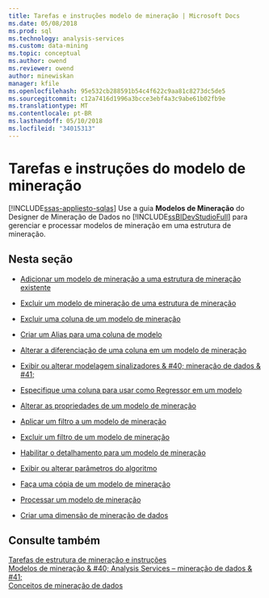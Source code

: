 ```yaml
---
title: Tarefas e instruções modelo de mineração | Microsoft Docs
ms.date: 05/08/2018
ms.prod: sql
ms.technology: analysis-services
ms.custom: data-mining
ms.topic: conceptual
ms.author: owend
ms.reviewer: owend
author: minewiskan
manager: kfile
ms.openlocfilehash: 95e532cb288591b54c4f622c9aa81c8273dc5de5
ms.sourcegitcommit: c12a7416d1996a3bcce3ebf4a3c9abe61b02fb9e
ms.translationtype: MT
ms.contentlocale: pt-BR
ms.lasthandoff: 05/10/2018
ms.locfileid: "34015313"
---
```

# <a name="mining-model-tasks-and-how-tos"></a>Tarefas e instruções do modelo de mineração
[!INCLUDE[ssas-appliesto-sqlas](../../includes/ssas-appliesto-sqlas.md)]
  Use a guia **Modelos de Mineração** do Designer de Mineração de Dados no [!INCLUDE[ssBIDevStudioFull](../../includes/ssbidevstudiofull-md.md)] para gerenciar e processar modelos de mineração em uma estrutura de mineração.  
  
## <a name="in-this-section"></a>Nesta seção  
  
-   [Adicionar um modelo de mineração a uma estrutura de mineração existente](../../analysis-services/data-mining/add-a-mining-model-to-an-existing-mining-structure.md)  
  
-   [Excluir um modelo de mineração de uma estrutura de mineração](../../analysis-services/data-mining/delete-a-mining-model-from-a-mining-structure.md)  
  
-   [Excluir uma coluna de um modelo de mineração](../../analysis-services/data-mining/exclude-a-column-from-a-mining-model.md)  
  
-   [Criar um Alias para uma coluna de modelo](../../analysis-services/data-mining/create-an-alias-for-a-model-column.md)  
  
-   [Alterar a diferenciação de uma coluna em um modelo de mineração](../../analysis-services/data-mining/change-the-discretization-of-a-column-in-a-mining-model.md)  
  
-   [Exibir ou alterar modelagem sinalizadores & #40; mineração de dados & #41;](../../analysis-services/data-mining/view-or-change-modeling-flags-data-mining.md)  
  
-   [Especifique uma coluna para usar como Regressor em um modelo](../../analysis-services/data-mining/specify-a-column-to-use-as-regressor-in-a-model.md)  
  
-   [Alterar as propriedades de um modelo de mineração](../../analysis-services/data-mining/change-the-properties-of-a-mining-model.md)  
  
-   [Aplicar um filtro a um modelo de mineração](../../analysis-services/data-mining/apply-a-filter-to-a-mining-model.md)  
  
-   [Excluir um filtro de um modelo de mineração](../../analysis-services/data-mining/delete-a-filter-from-a-mining-model.md)  
  
-   [Habilitar o detalhamento para um modelo de mineração](../../analysis-services/data-mining/enable-drillthrough-for-a-mining-model.md)  
  
-   [Exibir ou alterar parâmetros do algoritmo](../../analysis-services/data-mining/view-or-change-algorithm-parameters.md)  
  
-   [Faça uma cópia de um modelo de mineração](../../analysis-services/data-mining/make-a-copy-of-a-mining-model.md)  
  
-   [Processar um modelo de mineração](../../analysis-services/data-mining/process-a-mining-model.md)  
  
-   [Criar uma dimensão de mineração de dados](../../analysis-services/data-mining/create-a-data-mining-dimension.md)  
  
## <a name="see-also"></a>Consulte também  
 [Tarefas de estrutura de mineração e instruções](../../analysis-services/data-mining/mining-structure-tasks-and-how-tos.md)   
 [Modelos de mineração & #40; Analysis Services – mineração de dados & #41;](../../analysis-services/data-mining/mining-models-analysis-services-data-mining.md)   
 [Conceitos de mineração de dados](../../analysis-services/data-mining/data-mining-concepts.md)  
  
  
